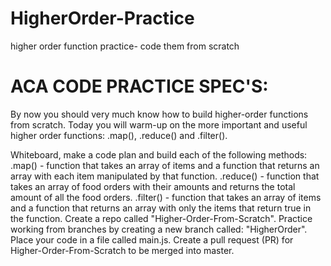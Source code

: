 # HigherOrder-Practice

higher order function practice- code them from scratch

# ACA CODE PRACTICE SPEC'S:

By now you should very much know how to build higher-order functions from scratch. Today you will warm-up on the more important and useful higher order functions: .map(), .reduce() and .filter().

Whiteboard, make a code plan and build each of the following methods:
.map() - function that takes an array of items and a function that returns an array with each item manipulated by that function.
.reduce() - function that takes an array of food orders with their amounts and returns the total amount of all the food orders.
.filter() - function that takes an array of items and a function that returns an array with only the items that return true in the function.
Create a repo called "Higher-Order-From-Scratch".
Practice working from branches by creating a new branch called: "HigherOrder".
Place your code in a file called main.js.
Create a pull request (PR) for Higher-Order-From-Scratch to be merged into master.
